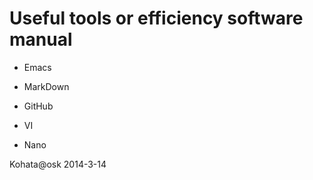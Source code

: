 
Useful tools or efficiency software manual
==========================================

* Emacs

* MarkDown

* GitHub

* VI

* Nano

Kohata@osk 2014-3-14

